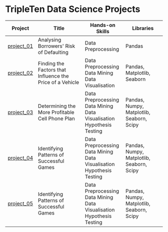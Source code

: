 # TripleTen Data Science Projects

| Project | Title | Hands-on Skills | Libraries |
| ------------- | ------------- | ------------- | ------------- |
| [project_01](project_01) | Analysing Borrowers' Risk of Defaulting | Data Preprocessing | Pandas |
| [project_02](project_02) | Finding the Factors that Influence the Price of a Vehicle | Data Preprocessing<br>Data Mining<br>Data Visualisation | Pandas, Matplotlib, Seaborn |
| [project_03](project_03) | Determining the More Profitable Cell Phone Plan | Data Preprocessing<br>Data Mining<br>Data Visualisation<br>Hypothesis Testing | Pandas, Numpy, Matplotlib, Seaborn, Scipy |
| [project_04](project_04) | Identifying Patterns of Successful Games | Data Preprocessing<br>Data Mining<br>Data Visualisation<br>Hypothesis Testing | Pandas, Numpy, Matplotlib, Seaborn, Scipy |
| [project_05](project_05) | Identifying Patterns of Successful Games | Data Preprocessing<br>Data Mining<br>Data Visualisation<br>Hypothesis Testing | Pandas, Numpy, Matplotlib, Seaborn, Scipy |
